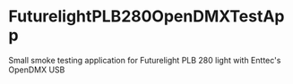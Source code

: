 # FuturelightPLB280OpenDMXTestApp
Small smoke testing application for Futurelight PLB 280 light with Enttec's OpenDMX USB
